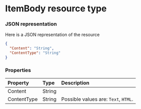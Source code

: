 # ItemBody resource type



### JSON representation

Here is a JSON representation of the resource

```json
{
  "Content": "String",
  "ContentType": "String"
}

```
### Properties
| Property	   | Type	|Description|
|:---------------|:--------|:----------|
|Content|String||
|ContentType|String| Possible values are: `Text`, `HTML`.|

<!-- uuid: 1613a8b1-92ff-4da0-b686-61ddefad42c4
2015-10-09 18:28:47 UTC -->